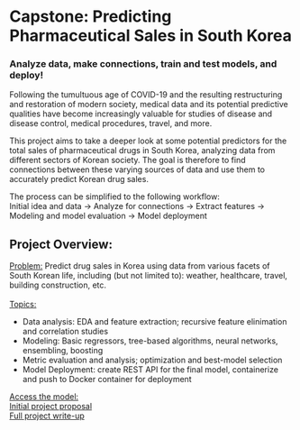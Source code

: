 # Capstone: Predicting Pharmaceutical Sales in South Korea
### Analyze data, make connections, train and test models, and deploy! 

Following the tumultuous age of COVID-19 and the resulting restructuring and restoration of modern society, medical data and its potential predictive qualities have become increasingly valuable for studies of disease and disease control, medical procedures, travel, and more. 

This project aims to take a deeper look at some potential predictors for the total sales of pharmaceutical drugs in South Korea, analyzing data from different sectors of Korean society. The goal is therefore to find connections between these varying sources of data and use them to accurately predict Korean drug sales. 

The process can be simplified to the following workflow:
<br>Initial idea and data -> Analyze for connections -> Extract features -> Modeling and model evaluation -> Model deployment

## Project Overview:
<ins>Problem:</ins> Predict drug sales in Korea using data from various facets of South Korean life, including (but not limited to): weather, healthcare, travel, building construction, etc.
<br><br><ins>Topics:</ins> 
* Data analysis: EDA and feature extraction; recursive feature elinimation and correlation studies
* Modeling: Basic regressors, tree-based algorithms, neural networks, ensembling, boosting
* Metric evaluation and analysis; optimization and best-model selection
* Model Deployment: create REST API for the final model, containerize and push to Docker container for deployment

<ins>Access the model:</ins> 
<br>[Initial project proposal](https://docs.google.com/document/d/1n_RRZgfwl0WT2p3aCEYIY8RU9nsb2mGosM1jT3U_WT0/edit)
<br>[Full project write-up](https://docs.google.com/document/d/10khUmjzLq3PH_gnmZfJjBF86JT7S8hG7s1BtfL9th5A/edit)


